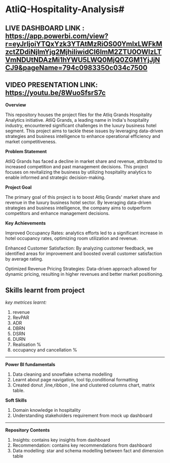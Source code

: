 # AtliQ-Hospitality-Analysis#
LIVE DASHBOARD LINK : https://app.powerbi.com/view?r=eyJrIjoiYTQxYzk3YTAtMzRiOS00YmIxLWFkMzctZDdiNjlmYjg2MjhiIiwidCI6ImM2ZTU0OWIzLTVmNDUtNDAzMi1hYWU5LWQ0MjQ0ZGM1YjJjNCJ9&pageName=794c0983350c034c7500
---------------------------------------------------------------------------------------------------------------------------------------------------------------------------------------------------------

VIDEO PRESENTATION LINK: https://youtu.be/8WuoSfsrS7c
-----------------------------------------------------------------------------------------------------------------------------------------------------------------------------------------------------------

**Overview**

This repository houses the project files for the Atliq Grands Hospitality Analytics initiative. AtliQ Grands, a leading name in India's hospitality industry, encountered significant challenges in the luxury business hotel segment. This project aims to tackle these issues by leveraging data-driven strategies and business intelligence to enhance operational efficiency and market competitiveness.

**Problem Statement**

AtliQ Grands has faced a decline in market share and revenue, attributed to increased competition and past management decisions. This project focuses on revitalizing the business by utilizing hospitality analytics to enable informed and strategic decision-making.

**Project Goal**

The primary goal of this project is to boost Atliq Grands' market share and revenue in the luxury business hotel sector. By leveraging data-driven strategies and business intelligence, the company aims to outperform competitors and enhance management decisions.

**Key Achievements**

Improved Occupancy Rates: analytics efforts led to a significant increase in hotel occupancy rates, optimizing room utilization and revenue.

Enhanced Customer Satisfaction: By analyzing customer feedback, we identified areas for improvement and boosted overall customer satisfaction by average rating.

Optimized Revenue Pricing Strategies: Data-driven approach allowed for dynamic pricing, resulting in higher revenues and better market positioning.

**Skills learnt from project**
----------------------------------------------------------------------------------------------------------------------------------------------------------------------------------------------------------------

*key metrices learnt:*
1. revenue
2. RevPAR
3. ADR
4. DBRN
5. DSRN
6. DURN
7. Realisation %
8. occupancy and cancellation %
----------------------------------------------------------------------------------------------------------------------------------------------------------------------------------------------------------------

**Power BI fundamentals**
1. Data cleaning and snowflake schema modelling
2. Learnt about page navigation, tool tip,conditional formatting
3. Created donut ,line,ribbon , line and clustered columns chart, matrix table.

**Soft Skills**

1. Domain knowledge in hospitality
2. Understanding stakeholders requirement from mock up dashboard
--------------------------------------------------------------------------------------------------------------------------------------------------------------------------------------------------------
**Repository Contents**
1. Insights: contains key insights from dashboard
2. Recommendation: contains key recommendations from dashboard
3. Data modelling: star and schema modelling between fact and dimension table
